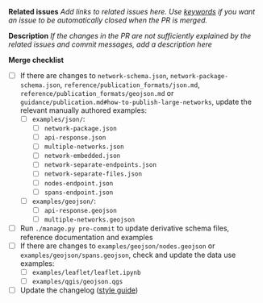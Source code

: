 **Related issues**
*Add links to related issues here. Use [keywords](https://docs.github.com/en/issues/tracking-your-work-with-issues/linking-a-pull-request-to-an-issue#linking-a-pull-request-to-an-issue-using-a-keyword) if you want an issue to be automatically closed when the PR is merged.*

**Description**
*If the changes in the PR are not sufficiently explained by the related issues and commit messages, add a description here*

**Merge checklist**
- [ ] If there are changes to `network-schema.json`, `network-package-schema.json`, `reference/publication_formats/json.md`, `reference/publication_formats/geojson.md` or `guidance/publication.md#how-to-publish-large-networks`, update the relevant manually authored examples:
  - [ ] `examples/json/`:
    - [ ] `network-package.json`
    - [ ] `api-response.json`
    - [ ] `multiple-networks.json`
    - [ ] `network-embedded.json`
    - [ ] `network-separate-endpoints.json`
    - [ ] `network-separate-files.json`
    - [ ] `nodes-endpoint.json`
    - [ ] `spans-endpoint.json`
  - [ ] `examples/geojson/`:
    - [ ] `api-response.geojson`
    - [ ] `multiple-networks.geojson`
- [ ] Run `./manage.py pre-commit` to update derivative schema files, reference documentation and examples
- [ ] If there are changes to `examples/geojson/nodes.geojson` or `examples/geojson/spans.geojson`, check and update the data use examples:
  - [ ] `examples/leaflet/leaflet.ipynb`
  - [ ] `examples/qgis/geojson.qgs`
- [ ] Update the changelog ([style guide](https://ofds-standard-development-handbook.readthedocs.io/en/latest/style/changelog_style_guide.html))